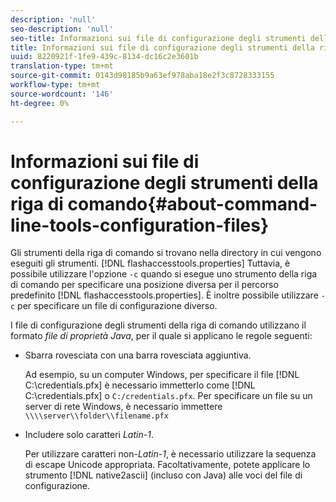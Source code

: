 ```yaml
---
description: 'null'
seo-description: 'null'
seo-title: Informazioni sui file di configurazione degli strumenti della riga di comando
title: Informazioni sui file di configurazione degli strumenti della riga di comando
uuid: 8220921f-1fe9-439c-8134-dc16c2e3601b
translation-type: tm+mt
source-git-commit: 0143d98185b9a63ef978aba18e2f3c8728333155
workflow-type: tm+mt
source-wordcount: '146'
ht-degree: 0%

---
```



# Informazioni sui file di configurazione degli strumenti della riga di comando{#about-command-line-tools-configuration-files}

Gli strumenti della riga di comando si trovano nella directory in cui vengono eseguiti gli strumenti. [!DNL flashaccesstools.properties] Tuttavia, è possibile utilizzare l&#39;opzione `-c` quando si esegue uno strumento della riga di comando per specificare una posizione diversa per il percorso predefinito [!DNL flashaccesstools.properties]. È inoltre possibile utilizzare `-c` per specificare un file di configurazione diverso.

I file di configurazione degli strumenti della riga di comando utilizzano il formato *file di proprietà Java*, per il quale si applicano le regole seguenti:

* Sbarra rovesciata con una barra rovesciata aggiuntiva.

   Ad esempio, su un computer Windows, per specificare il file [!DNL C:\credentials.pfx] è necessario immetterlo come [!DNL C:\\credentials.pfx] o `C:/credentials.pfx`. Per specificare un file su un server di rete Windows, è necessario immettere `\\\\server\\folder\\filename.pfx`
* Includere solo caratteri *Latin-1*.

   Per utilizzare caratteri non-*Latin-1*, è necessario utilizzare la sequenza di escape Unicode appropriata. Facoltativamente, potete applicare lo strumento [!DNL native2ascii] (incluso con Java) alle voci del file di configurazione.
